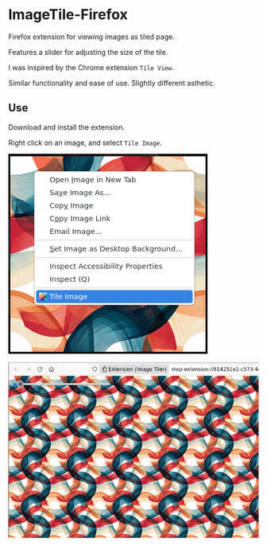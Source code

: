 # ImageTile-Firefox
Firefox extension for viewing images as tiled page.

Features a slider for adjusting the size of the tile.

I was inspired by the Chrome extension `Tile View`. 

Similar functionality and ease of use. Slightly different asthetic. 

## Use
Download and install the extension. 

Right click on an image, and select `Tile Image`. 

![Use](use-thumbnail.png)

![Thumbnail](thumbnail.png)
